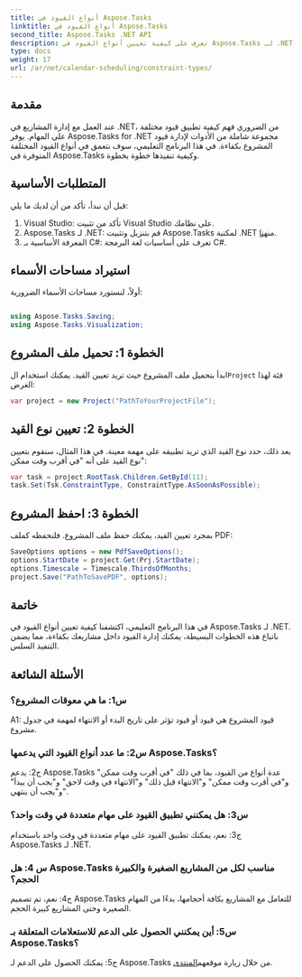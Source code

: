 ```yaml
---
title: أنواع القيود في Aspose.Tasks
linktitle: أنواع القيود في Aspose.Tasks
second_title: Aspose.Tasks .NET API
description: تعرف على كيفية تعيين أنواع القيود في Aspose.Tasks لـ .NET لإدارة جداول المشروع بكفاءة.
type: docs
weight: 17
url: /ar/net/calendar-scheduling/constraint-types/
---
```

## مقدمة

عند العمل مع إدارة المشاريع في .NET، من الضروري فهم كيفية تطبيق قيود مختلفة على المهام. يوفر Aspose.Tasks for .NET مجموعة شاملة من الأدوات لإدارة قيود المشروع بكفاءة. في هذا البرنامج التعليمي، سوف نتعمق في أنواع القيود المختلفة المتوفرة في Aspose.Tasks وكيفية تنفيذها خطوة بخطوة.

## المتطلبات الأساسية

قبل أن نبدأ، تأكد من أن لديك ما يلي:

1. Visual Studio: تأكد من تثبيت Visual Studio على نظامك.
2.  Aspose.Tasks لـ .NET: قم بتنزيل وتثبيت Aspose.Tasks لمكتبة .NET من[هنا](https://releases.aspose.com/tasks/net/).
3. المعرفة الأساسية بـ C#: تعرف على أساسيات لغة البرمجة C#.

## استيراد مساحات الأسماء

أولاً، لنستورد مساحات الأسماء الضرورية:

```csharp

using Aspose.Tasks.Saving;
using Aspose.Tasks.Visualization;

```

## الخطوة 1: تحميل ملف المشروع

 ابدأ بتحميل ملف المشروع حيث تريد تعيين القيد. يمكنك استخدام ال`Project` فئة لهذا الغرض:

```csharp
var project = new Project("PathToYourProjectFile");
```

## الخطوة 2: تعيين نوع القيد

بعد ذلك، حدد نوع القيد الذي تريد تطبيقه على مهمة معينة. في هذا المثال، سنقوم بتعيين نوع القيد على أنه "في أقرب وقت ممكن":

```csharp
var task = project.RootTask.Children.GetById(11);
task.Set(Tsk.ConstraintType, ConstraintType.AsSoonAsPossible);
```

## الخطوة 3: احفظ المشروع

بمجرد تعيين القيد، يمكنك حفظ ملف المشروع. فلنحفظه كملف PDF:

```csharp
SaveOptions options = new PdfSaveOptions();
options.StartDate = project.Get(Prj.StartDate);
options.Timescale = Timescale.ThirdsOfMonths;
project.Save("PathToSavePDF", options);
```

## خاتمة

في هذا البرنامج التعليمي، اكتشفنا كيفية تعيين أنواع القيود في Aspose.Tasks لـ .NET. باتباع هذه الخطوات البسيطة، يمكنك إدارة القيود داخل مشاريعك بكفاءة، مما يضمن التنفيذ السلس.

## الأسئلة الشائعة

### س1: ما هي معوقات المشروع؟

A1: قيود المشروع هي قيود أو قيود تؤثر على تاريخ البدء أو الانتهاء لمهمة في جدول مشروع.

### س2: ما عدد أنواع القيود التي يدعمها Aspose.Tasks؟

ج2: يدعم Aspose.Tasks عدة أنواع من القيود، بما في ذلك "في أقرب وقت ممكن" و"في أقرب وقت ممكن" و"الانتهاء قبل ذلك" و"الانتهاء في وقت لاحق" و"يجب أن يبدأ" و"يجب أن ينتهي".

### س3: هل يمكنني تطبيق القيود على مهام متعددة في وقت واحد؟

ج3: نعم، يمكنك تطبيق القيود على مهام متعددة في وقت واحد باستخدام Aspose.Tasks لـ .NET.

### س 4: هل Aspose.Tasks مناسب لكل من المشاريع الصغيرة والكبيرة الحجم؟

ج4: نعم، تم تصميم Aspose.Tasks للتعامل مع المشاريع بكافة أحجامها، بدءًا من المهام الصغيرة وحتى المشاريع كبيرة الحجم.

### س5: أين يمكنني الحصول على الدعم للاستعلامات المتعلقة بـ Aspose.Tasks؟

 ج5: يمكنك الحصول على الدعم لـ Aspose.Tasks من خلال زيارة موقعهم[المنتدى](https://forum.aspose.com/c/tasks/15).
